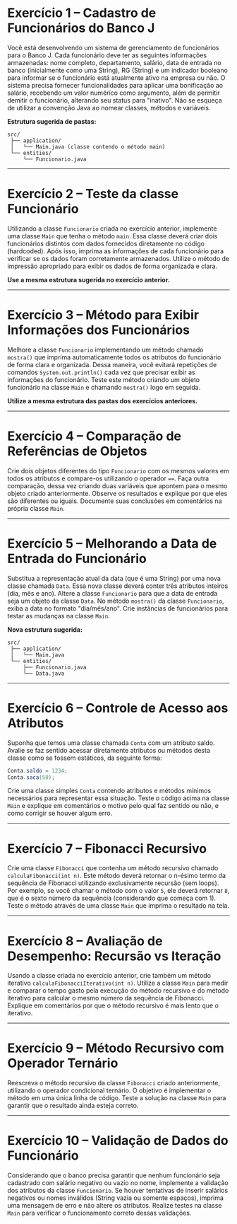 # Exercício 1 – Cadastro de Funcionários do Banco J

Você está desenvolvendo um sistema de gerenciamento de funcionários para o Banco J. Cada funcionário deve ter as seguintes informações armazenadas: nome completo, departamento, salário, data de entrada no banco (inicialmente como uma String), RG (String) e um indicador booleano para informar se o funcionário está atualmente ativo na empresa ou não. O sistema precisa fornecer funcionalidades para aplicar uma bonificação ao salário, recebendo um valor numérico como argumento, além de permitir demitir o funcionário, alterando seu status para "inativo". Não se esqueça de utilizar a convenção Java ao nomear classes, métodos e variáveis.

**Estrutura sugerida de pastas:**

```
src/
 ├── application/
 │   └── Main.java (classe contendo o método main)
 └── entities/
     └── Funcionario.java
```

---

# Exercício 2 – Teste da classe Funcionário

Utilizando a classe `Funcionario` criada no exercício anterior, implemente uma classe `Main` que tenha o método `main`. Essa classe deverá criar dois funcionários distintos com dados fornecidos diretamente no código (hardcoded). Após isso, imprima as informações de cada funcionário para verificar se os dados foram corretamente armazenados. Utilize o método de impressão apropriado para exibir os dados de forma organizada e clara.

**Use a mesma estrutura sugerida no exercício anterior.**

---

# Exercício 3 – Método para Exibir Informações dos Funcionários

Melhore a classe `Funcionario` implementando um método chamado `mostra()` que imprima automaticamente todos os atributos do funcionário de forma clara e organizada. Dessa maneira, você evitará repetições de comandos `System.out.println()` cada vez que precisar exibir as informações do funcionário. Teste este método criando um objeto funcionário na classe `Main` e chamando `mostra()` logo em seguida.

**Utilize a mesma estrutura das pastas dos exercícios anteriores.**

---

# Exercício 4 – Comparação de Referências de Objetos

Crie dois objetos diferentes do tipo `Funcionario` com os mesmos valores em todos os atributos e compare-os utilizando o operador `==`. Faça outra comparação, dessa vez criando duas variáveis que apontem para o mesmo objeto criado anteriormente. Observe os resultados e explique por que eles são diferentes ou iguais. Documente suas conclusões em comentários na própria classe `Main`.

---

# Exercício 5 – Melhorando a Data de Entrada do Funcionário

Substitua a representação atual da data (que é uma String) por uma nova classe chamada `Data`. Essa nova classe deverá conter três atributos inteiros (dia, mês e ano). Altere a classe `Funcionario` para que a data de entrada seja um objeto da classe `Data`. No método `mostra()` da classe `Funcionario`, exiba a data no formato "dia/mês/ano". Crie instâncias de funcionários para testar as mudanças na classe `Main`.

**Nova estrutura sugerida:**

```
src/
 ├── application/
 │   └── Main.java
 └── entities/
     ├── Funcionario.java
     └── Data.java
```

---

# Exercício 6 – Controle de Acesso aos Atributos

Suponha que temos uma classe chamada `Conta` com um atributo saldo. Avalie se faz sentido acessar diretamente atributos ou métodos desta classe como se fossem estáticos, da seguinte forma:  
```java
Conta.saldo = 1234;
Conta.saca(50);
```
Crie uma classe simples `Conta` contendo atributos e métodos mínimos necessários para representar essa situação. Teste o código acima na classe `Main` e explique em comentários o motivo pelo qual faz sentido ou não, e como corrigir se houver algum erro.

---

# Exercício 7 – Fibonacci Recursivo

Crie uma classe `Fibonacci` que contenha um método recursivo chamado `calculaFibonacci(int n)`. Este método deverá retornar o n-ésimo termo da sequência de Fibonacci utilizando exclusivamente recursão (sem loops). Por exemplo, se você chamar o método com o valor `5`, ele deverá retornar `8`, que é o sexto número da sequência (considerando que começa com 1). Teste o método através de uma classe `Main` que imprima o resultado na tela.

---

# Exercício 8 – Avaliação de Desempenho: Recursão vs Iteração

Usando a classe criada no exercício anterior, crie também um método iterativo `calculaFibonacciIterativo(int n)`. Utilize a classe `Main` para medir e comparar o tempo gasto pela execução do método recursivo e do método iterativo para calcular o mesmo número da sequência de Fibonacci. Explique em comentários por que o método recursivo é mais lento que o iterativo.

---

# Exercício 9 – Método Recursivo com Operador Ternário

Reescreva o método recursivo da classe `Fibonacci` criado anteriormente, utilizando o operador condicional ternário. O objetivo é implementar o método em uma única linha de código. Teste a solução na classe `Main` para garantir que o resultado ainda esteja correto.

---

# Exercício 10 – Validação de Dados do Funcionário

Considerando que o banco precisa garantir que nenhum funcionário seja cadastrado com salário negativo ou vazio no nome, implemente a validação dos atributos da classe `Funcionario`. Se houver tentativas de inserir salários negativos ou nomes inválidos (String vazia ou somente espaços), imprima uma mensagem de erro e não altere os atributos. Realize testes na classe `Main` para verificar o funcionamento correto dessas validações.
